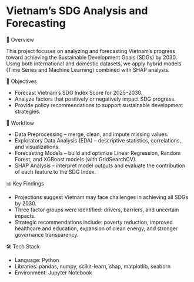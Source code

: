 # Vietnam’s SDG Analysis and Forecasting
📌 Overview

This project focuses on analyzing and forecasting Vietnam’s progress toward achieving the Sustainable Development Goals (SDGs) by 2030.
Using both international and domestic datasets, we apply hybrid models (Time Series and Machine Learning) combined with SHAP analysis.

🎯 Objectives
- Forecast Vietnam’s SDG Index Score for 2025–2030.
- Analyze factors that positively or negatively impact SDG progress.
- Provide policy recommendations to support sustainable development strategies.

📂 Workflow
- Data Preprocessing – merge, clean, and impute missing values.
- Exploratory Data Analysis (EDA) – descriptive statistics, correlations, and visualizations.
- Forecasting Models – build and optimize Linear Regression, Random Forest, and XGBoost models (with GridSearchCV).
- SHAP Analysis – interpret model outputs and evaluate the contribution of each feature to the SDG Index.

📊 Key Findings
- Projections suggest Vietnam may face challenges in achieving all SDGs by 2030.
- Three factor groups were identified: drivers, barriers, and uncertain impacts.
- Strategic recommendations include: poverty reduction, improved healthcare and education, expansion of clean energy, and stronger governance transparency.

🛠️ Tech Stack
- Language: Python
- Libraries: pandas, numpy, scikit-learn, shap, matplotlib, seaborn
- Environment: Jupyter Notebook
